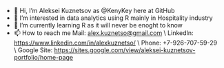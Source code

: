 - 👋 Hi, I’m Aleksei Kuznetsov as @KenyKey here at GitHub
- 👀 I’m interested in data analytics using R mainly in Hospitality industry 
- 🌱 I’m currently learning R as it will never be enoght to know
- 📫 How to reach me Mail: alex.kuznetso@gmail.com 
                  \\ LinkedIn: https://www.linkedin.com/in/alexkuznetso/ 
                  \\ Phone: +7-926-707-59-29
                  \\ Google Site: https://sites.google.com/view/aleksei-kuznetsov-portfolio/home-page

